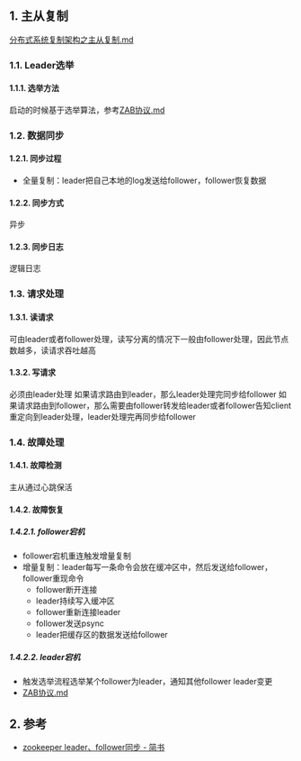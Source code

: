 ## 1. 主从复制
[分布式系统复制架构之主从复制.md](../../System_Design/分布式系统/分布式系统复制/分布式系统复制架构之主从复制.md)
### 1.1. Leader选举
#### 1.1.1. 选举方法
启动的时候基于选举算法，参考[ZAB协议.md](ZAB协议.md)

### 1.2. 数据同步
#### 1.2.1. 同步过程
- 全量复制：leader把自己本地的log发送给follower，follower恢复数据
#### 1.2.2. 同步方式
异步

#### 1.2.3. 同步日志
逻辑日志

### 1.3. 请求处理
#### 1.3.1. 读请求
可由leader或者follower处理，读写分离的情况下一般由follower处理，因此节点数越多，读请求吞吐越高

#### 1.3.2. 写请求
必须由leader处理
如果请求路由到leader，那么leader处理完同步给follower
如果请求路由到follower，那么需要由follower转发给leader或者follower告知client重定向到leader处理，leader处理完再同步给follower



### 1.4. 故障处理
#### 1.4.1. 故障检测
主从通过心跳保活

#### 1.4.2. 故障恢复
##### 1.4.2.1. follower宕机
- follower宕机重连触发增量复制
- 增量复制：leader每写一条命令会放在缓冲区中，然后发送给follower，follower重现命令
    - follower断开连接
    - leader持续写入缓冲区
    - follower重新连接leader
    - follower发送psync
    - leader把缓存区的数据发送给follower

##### 1.4.2.2. leader宕机
- 触发选举流程选举某个follower为leader，通知其他follower leader变更
- [ZAB协议.md](ZAB协议.md)


## 2. 参考
- [zookeeper leader、follower同步 \- 简书](https://www.jianshu.com/p/d53fb7d4bfe6?utm_campaign=maleskine&utm_content=note&utm_medium=seo_notes&utm_source=recommendation)